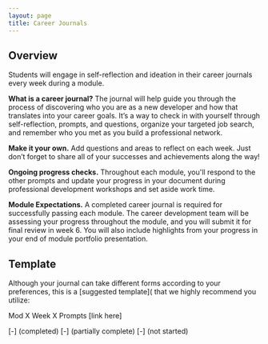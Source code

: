 ```yaml
---
layout: page
title: Career Journals
---
```


## Overview
Students will engage in self-reflection and ideation in their career journals every week during a module.

**What is a career journal?** The journal will help guide you through the process of discovering who you are as a new developer and how that translates into your career goals. It’s a way to check in with yourself through self-reflection, prompts, and questions, organize your targeted job search, and remember who you met as you build a professional network.

**Make it your own.** Add questions and areas to reflect on each week. Just don’t forget to share all of your successes and achievements along the way!

**Ongoing progress checks.** Throughout each module, you'll respond to the other prompts and update your progress in your document during professional development workshops and set aside work time.

**Module Expectations.** A completed career journal is required for successfully passing each module. The career development team will be assessing your progress throughout the module, and you will submit it for final review in week 6. You will also include highlights from your progress in your end of module portfolio presentation.

## Template
Although your journal can take different forms according to your preferences, this is a [suggested template]( that we highly recommend you utilize:

Mod X Week X Prompts [link here]

[-] (completed)
[-] (partially complete)
[-] (not started)

